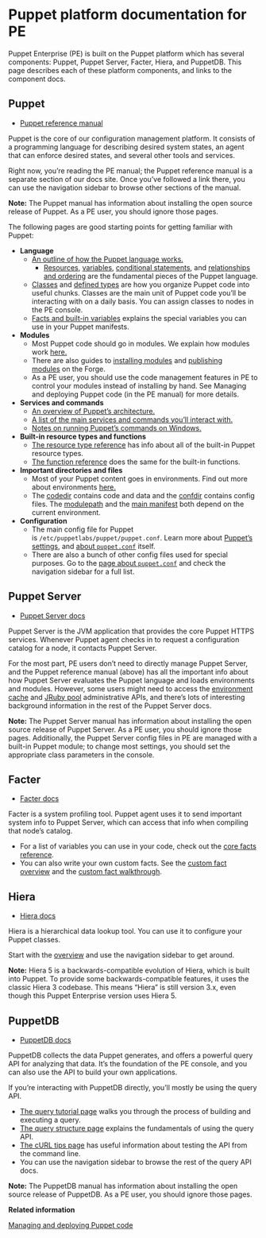 # Puppet platform documentation for PE

Puppet Enterprise \(PE\) is built on the Puppet platform which has several components: Puppet, Puppet Server, Facter, Hiera, and PuppetDB. This page describes each of these platform components, and links to the component docs.

## Puppet

-   [Puppet reference manual](https://puppet.com/docs/puppet/5.5/)


Puppet is the core of our configuration management platform. It consists of a programming language for describing desired system states, an agent that can enforce desired states, and several other tools and services.

Right now, you’re reading the PE manual; the Puppet reference manual is a separate section of our docs site. Once you’ve followed a link there, you can use the navigation sidebar to browse other sections of the manual.

**Note:** The Puppet manual has information about installing the open source release of Puppet. As a PE user, you should ignore those pages.

The following pages are good starting points for getting familiar with Puppet:

-   **Language**
    -   [An outline of how the Puppet language works.](https://puppet.com/docs/puppet/5.5/lang_summary.html)
        -   [Resources](https://puppet.com/docs/puppet/5.5/lang_resources.html), [variables](https://puppet.com/docs/puppet/5.5/lang_variables.html), [conditional statements](https://puppet.com/docs/puppet/5.5/lang_conditional.html), and [relationships and ordering](https://puppet.com/docs/puppet/5.5/lang_relationships.html) are the fundamental pieces of the Puppet language.
    -   [Classes](https://puppet.com/docs/puppet/5.5/lang_classes.html) and [defined types](https://puppet.com/docs/puppet/5.5/lang_defined_types.html) are how you organize Puppet code into useful chunks. Classes are the main unit of Puppet code you’ll be interacting with on a daily basis. You can assign classes to nodes in the PE console.
    -   [Facts and built-in variables](https://puppet.com/docs/puppet/5.5/lang_facts_and_builtin_vars.html) explains the special variables you can use in your Puppet manifests.
-   **Modules**
    -   Most Puppet code should go in modules. We explain how modules work [here.](https://puppet.com/docs/puppet/5.5/modules_fundamentals.html)
    -   There are also guides to [installing modules](https://puppet.com/docs/puppet/5.5/modules_installing.html) and [publishing modules](https://puppet.com/docs/puppet/5.5/modules_publishing.html) on the Forge.
    -   As a PE user, you should use the code management features in PE to control your modules instead of installing by hand. See Managing and deploying Puppet code \(in the PE manual\) for more details.
-   **Services and commands**
    -   [An overview of Puppet’s architecture.](https://puppet.com/docs/puppet/5.5/architecture.html)
    -   [A list of the main services and commands you’ll interact with.](https://puppet.com/docs/puppet/5.5/services_commands.html)
    -   [Notes on running Puppet’s commands on Windows.](https://puppet.com/docs/puppet/5.5/services_commands_windows.html)
-   **Built-in resource types and functions**
    -   [The resource type reference](https://puppet.com/docs/puppet/5.5/type.html) has info about all of the built-in Puppet resource types.
    -   [The function reference](https://puppet.com/docs/puppet/5.5/function.html) does the same for the built-in functions.
-   **Important directories and files**
    -   Most of your Puppet content goes in environments. Find out more about environments [here.](https://puppet.com/docs/puppet/5.5/environments.html)
    -   The [codedir](https://puppet.com/docs/puppet/5.5/dirs_codedir.html) contains code and data and the [confdir](https://puppet.com/docs/puppet/5.5/dirs_confdir.html) contains config files. The [modulepath](https://puppet.com/docs/puppet/5.5/dirs_modulepath.html) and the [main manifest](https://puppet.com/docs/puppet/5.5/dirs_manifest.html) both depend on the current environment.
-   **Configuration**
    -   The main config file for Puppet is `/etc/puppetlabs/puppet/puppet.conf`. Learn more about [Puppet’s settings](https://puppet.com/docs/puppet/5.5/config_about_settings.html), and [about `puppet.conf`](https://puppet.com/docs/puppet/5.5/config_file_main.html) itself.
    -   There are also a bunch of other config files used for special purposes. Go to the [page about `puppet.conf`](https://puppet.com/docs/puppet/5.5/config_file_main.html) and check the navigation sidebar for a full list.

## Puppet Server

-   [Puppet Server docs](https://puppet.com/docs/puppetserver/5.3/)

Puppet Server is the JVM application that provides the core Puppet HTTPS services. Whenever Puppet agent checks in to request a configuration catalog for a node, it contacts Puppet Server.

For the most part, PE users don’t need to directly manage Puppet Server, and the Puppet reference manual \(above\) has all the important info about how Puppet Server evaluates the Puppet language and loads environments and modules. However, some users might need to access the [environment cache](https://puppet.com/docs/puppetserver/5.3/admin-api/v1/environment-cache.html) and [JRuby pool](https://puppet.com/docs/puppetserver/5.3/admin-api/v1/jruby-pool.html) administrative APIs, and there’s lots of interesting background information in the rest of the Puppet Server docs.

**Note:** The Puppet Server manual has information about installing the open source release of Puppet Server. As a PE user, you should ignore those pages. Additionally, the Puppet Server config files in PE are managed with a built-in Puppet module; to change most settings, you should set the appropriate class parameters in the console.

## Facter

-   [Facter docs](https://puppet.com/docs/facter/3.11/)

Facter is a system profiling tool. Puppet agent uses it to send important system info to Puppet Server, which can access that info when compiling that node’s catalog.

-   For a list of variables you can use in your code, check out the [core facts reference](https://puppet.com/docs/facter/3.11/core_facts.html).
-   You can also write your own custom facts. See the [custom fact overview](https://puppet.com/docs/facter/3.11/fact_overview.html) and the [custom fact walkthrough](https://puppet.com/docs/facter/3.11/custom_facts.html).

## Hiera

-   [Hiera docs](https://puppet.com/docs/puppet/5.5/hiera_intro.html)

Hiera is a hierarchical data lookup tool. You can use it to configure your Puppet classes.

Start with the [overview](https://puppet.com/docs/puppet/5.5/hiera_intro.html) and use the navigation sidebar to get around.

**Note:** Hiera 5 is a backwards-compatible evolution of Hiera, which is built into Puppet. To provide some backwards-compatible features, it uses the classic Hiera 3 codebase. This means “Hiera” is still version 3.x, even though this Puppet Enterprise version uses Hiera 5.

## PuppetDB

-   [PuppetDB docs](https://puppet.com/docs/puppetdb/5.2/)

PuppetDB collects the data Puppet generates, and offers a powerful query API for analyzing that data. It’s the foundation of the PE console, and you can also use the API to build your own applications.

If you’re interacting with PuppetDB directly, you’ll mostly be using the query API.

-   [The query tutorial page](https://puppet.com/docs/puppetdb/5.2/api/query/tutorial.html) walks you through the process of building and executing a query.
-   [The query structure page](https://puppet.com/docs/puppetdb/5.2/api/query/v4/query.html) explains the fundamentals of using the query API.
-   [The cURL tips page](https://puppet.com/docs/puppetdb/5.2/api/query/curl.html) has useful information about testing the API from the command line.
-   You can use the navigation sidebar to browse the rest of the query API docs.

**Note:** The PuppetDB manual has information about installing the open source release of PuppetDB. As a PE user, you should ignore those pages.

**Related information**  


[Managing and deploying Puppet code](managing_puppet_code.md)

